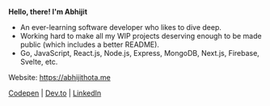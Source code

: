 **Hello, there! I'm Abhijit**  
- An ever-learning software developer who likes to dive deep. 
- Working hard to make all my WIP projects deserving enough to be made public (which includes a better README).
- Go, JavaScript, React.js, Node.js, Express, MongoDB, Next.js, Firebase, Svelte, etc.

Website: https://abhijithota.me

[Codepen](https://codepen.io/kretaceous) | [Dev.to](https://dev.to/kretaceous) | [LinkedIn](https://linkedin.com/in/abhijit-hota)
